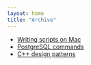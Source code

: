```yaml
---
layout: home
title: "Archive"
---
```

* [Writing scripts on Mac](/archive/scripts.md)
* [PostgreSQL commands](/archive/postgreSQL.md)
* [C++ design patterns](/archive/Cppdesign.md)
